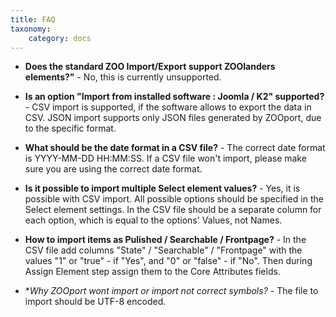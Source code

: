 ```yaml
---
title: FAQ
taxonomy:
    category: docs
---
```


* **Does the standard ZOO Import/Export support ZOOlanders elements?"** - No, this is currently unsupported. 

* **Is an option "Import from installed software : Joomla / K2" supported?** - CSV import is supported, if the software allows to export the data in CSV. JSON import supports only JSON files generated by ZOOport, due to the specific format. 

* **What should be the date format in a CSV file?** - The correct date format is YYYY-MM-DD HH:MM:SS. If a CSV file won't import, please make sure you are using the correct date format.

* **Is it possible to import multiple Select element values?** - Yes, it is possible with CSV import. All possible options should be specified in the Select element settings. In the CSV file should be a separate column for each option, which is equal to the options' Values, not Names. 

* **How to import items as Pulished / Searchable / Frontpage?** - In the CSV file add columns "State" / "Searchable" / "Frontpage" with the values "1" or "true" - if "Yes", and "0" or "false" - if "No". Then during Assign Element step assign them to the Core Attributes fields.

* **Why ZOOport wont import or import not correct symbols?* - The file to import should be UTF-8 encoded.
